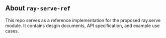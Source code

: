 ## About `ray-serve-ref`
This repo serves as a reference implementation for the proposed ray.serve module. 
It contains desgin documents, API specification, and example use cases. 

